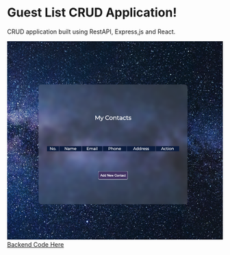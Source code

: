 # Guest List CRUD Application! 

CRUD application built using RestAPI, Express,js and React. 

![Screenshot](/src/assets/Screenshot.png)
[Backend Code Here](https://github.com/alswl92/express)